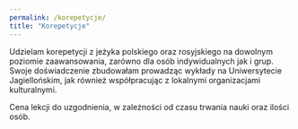 ```yaml
---
permalink: /korepetycje/
title: "Korepetycje"
---
```


Udzielam korepetycji z jeżyka polskiego oraz rosyjskiego na dowolnym poziomie zaawansowania, zarówno dla osób indywidualnych jak i grup. Swoje doświadczenie zbudowałam prowadząc wykłady na Uniwersytecie Jagiellońskim, jak również współpracując z lokalnymi organizacjami kulturalnymi.

Cena lekcji do uzgodnienia, w zależności od czasu trwania nauki oraz ilości osób.
